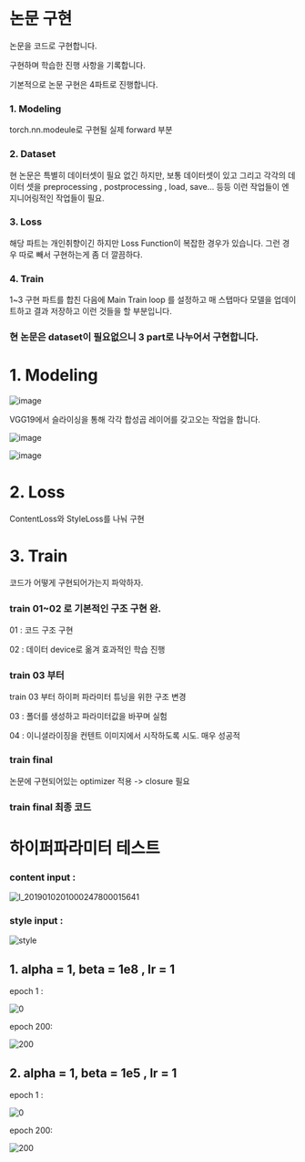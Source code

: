 # 논문 구현

논문을 코드로 구현합니다.

구현하며 학습한 진행 사항을 기록합니다.

기본적으로 논문 구현은 4파트로 진행합니다.

### 1. Modeling 

torch.nn.modeule로 구현될 실제 forward 부분
### 2. Dataset
  
현 논문은 특별히 데이터셋이 필요 없긴 하지만, 보통 데이터셋이 있고 그리고 각각의 데이터 셋을 preprocessing , postprocessing , load, save... 등등 이런 작업들이 엔지니어링적인 작업들이 필요. 
### 3. Loss

해당 파트는 개인취향이긴 하지만 Loss Function이 복잡한 경우가 있습니다. 그런 경우 따로 빼서 구현하는게 좀 더 깔끔하다. 
### 4. Train

1~3 구현 파트를 합친 다음에 Main Train loop 를 설정하고 매 스탭마다 모델을 업데이트하고 결과 저장하고 이런 것들을 할 부분입니다.


### 현 논문은 dataset이 필요없으니 3 part로 나누어서 구현합니다.

# 1. Modeling

![image](https://github.com/user-attachments/assets/edb433d2-c1f1-41b8-9e32-3d39e48de008)

VGG19에서 슬라이싱을 통해 각각 합성곱 레이어를 갖고오는 작업을 합니다.

![image](https://github.com/user-attachments/assets/08bf879e-906a-4987-b334-d85e5b9deb27)

![image](https://github.com/user-attachments/assets/ba7259a5-d1d2-4314-b0c8-6c9109f3309a)


# 2. Loss

ContentLoss와 StyleLoss를 나눠 구현

# 3. Train 

코드가 어떻게 구현되어가는지 파악하자.

### train 01~02 로 기본적인 구조 구현 완.

01 : 코드 구조 구현

02 : 데이터 device로 옮겨 효과적인 학습 진행

### train 03 부터
train 03 부터 하이퍼 파라미터 튜닝을 위한 구조 변경

03 : 폴더를 생성하고 파라미터값을 바꾸며 실험

04 : 이니셜라이징을 컨텐트 이미지에서 시작하도록 시도. 매우 성공적

### train final

논문에 구현되어있는 optimizer 적용 -> closure 필요

### train final 최종 코드

# 하이퍼파라미터 테스트

### content input : 

![l_2019010201000247800015641](https://github.com/user-attachments/assets/08c4821e-8a3c-4ce3-b153-c525c0b1d9ff)

### style input :

![style](https://github.com/user-attachments/assets/4e926526-b97e-4f71-ae5c-2b6cda233b32)

## 1. alpha = 1, beta = 1e8 , lr = 1
epoch 1 :

![0](https://github.com/user-attachments/assets/a17a2ea0-5a50-46c0-92d1-7cc27dfe0b27)

epoch 200:

![200](https://github.com/user-attachments/assets/e7f13efd-f115-479e-a5b5-1bd5021943fa)


## 2. alpha = 1, beta = 1e5 , lr = 1

epoch 1 : 

![0](https://github.com/user-attachments/assets/dad50f7f-c9ae-4ca4-a716-6451d4ccd6df)

epoch 200:

![200](https://github.com/user-attachments/assets/2a59d6e8-ba12-4fba-bc73-e2077777fb30)
